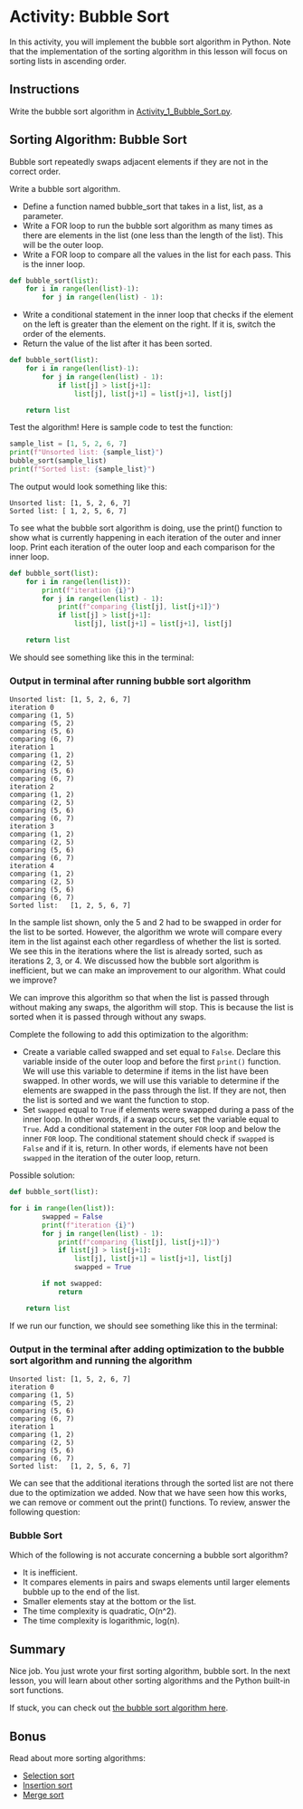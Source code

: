 # Activity: Bubble Sort

In this activity, you will implement the bubble sort algorithm in Python. Note that the implementation of the sorting algorithm in this lesson will focus on sorting lists in ascending order.

## Instructions

Write the bubble sort algorithm in [Activity_1_Bubble_Sort.py](Activity_1_Bubble_Sort.py).

## Sorting Algorithm: Bubble Sort

Bubble sort repeatedly swaps adjacent elements if they are not in the correct order.

Write a bubble sort algorithm.

- Define a function named bubble_sort that takes in a list, list, as a parameter.
- Write a FOR loop to run the bubble sort algorithm as many times as there are elements in the list (one less than the length of the list). This will be the outer loop.
- Write a FOR loop to compare all the values in the list for each pass. This is the inner loop.

```python
def bubble_sort(list):
    for i in range(len(list)-1):
        for j in range(len(list) - 1):
```

- Write a conditional statement in the inner loop that checks if the element on the left is greater than the element on the right. If it is, switch the order of the elements.
- Return the value of the list after it has been sorted.

```python
def bubble_sort(list):
    for i in range(len(list)-1):
        for j in range(len(list) - 1):
            if list[j] > list[j+1]:
                list[j], list[j+1] = list[j+1], list[j]

    return list
```

Test the algorithm! Here is sample code to test the function:

```python
sample_list = [1, 5, 2, 6, 7]
print(f"Unsorted list: {sample_list}")
bubble_sort(sample_list)
print(f"Sorted list: {sample_list}")
```

The output would look something like this:

```text
Unsorted list: [1, 5, 2, 6, 7]
Sorted list: [ 1, 2, 5, 6, 7]
```

To see what the bubble sort algorithm is doing, use the print() function to show what is currently happening in each iteration of the outer and inner loop. Print each iteration of the outer loop and each comparison for the inner loop.

```python
def bubble_sort(list):
    for i in range(len(list)):
        print(f"iteration {i}")
        for j in range(len(list) - 1):
            print(f"comparing {list[j], list[j+1]}")
            if list[j] > list[j+1]:
                list[j], list[j+1] = list[j+1], list[j]

    return list
```

We should see something like this in the terminal:

### Output in terminal after running bubble sort algorithm

```text
Unsorted list: [1, 5, 2, 6, 7]
iteration 0
comparing (1, 5)
comparing (5, 2)
comparing (5, 6)
comparing (6, 7)
iteration 1
comparing (1, 2)
comparing (2, 5)
comparing (5, 6)
comparing (6, 7)
iteration 2
comparing (1, 2)
comparing (2, 5)
comparing (5, 6)
comparing (6, 7)
iteration 3
comparing (1, 2)
comparing (2, 5)
comparing (5, 6)
comparing (6, 7)
iteration 4
comparing (1, 2)
comparing (2, 5)
comparing (5, 6)
comparing (6, 7)
Sorted list:   [1, 2, 5, 6, 7]
```

In the sample list shown, only the 5 and 2 had to be swapped in order for the list to be sorted. However, the algorithm we wrote will compare every item in the list against each other regardless of whether the list is sorted. We see this in the iterations where the list is already sorted, such as iterations 2, 3, or 4. We discussed how the bubble sort algorithm is inefficient, but we can make an improvement to our algorithm. What could we improve?

We can improve this algorithm so that when the list is passed through without making any swaps, the algorithm will stop. This is because the list is sorted when it is passed through without any swaps.

Complete the following to add this optimization to the algorithm:

- Create a variable called swapped and set equal to `False`. Declare this variable inside of the outer loop and before the first `print()` function. We will use this variable to determine if items in the list have been swapped. In other words, we will use this variable to determine if the elements are swapped in the pass through the list. If they are not, then the list is sorted and we want the function to stop.
- Set `swapped` equal to `True` if elements were swapped during a pass of the inner loop. In other words, if a swap occurs, set the variable equal to `True`.
Add a conditional statement in the outer `FOR` loop and below the inner `FOR` loop. The conditional statement should check if `swapped` is `False` and if it is, return. In other words, if elements have not been `swapped` in the iteration of the outer loop, return.

Possible solution:

```python
def bubble_sort(list):

for i in range(len(list)):
        swapped = False
        print(f"iteration {i}")
        for j in range(len(list) - 1):
            print(f"comparing {list[j], list[j+1]}")
            if list[j] > list[j+1]:
                list[j], list[j+1] = list[j+1], list[j]
                swapped = True

        if not swapped:
            return

    return list
```

If we run our function, we should see something like this in the terminal:

### Output in the terminal after adding optimization to the bubble sort algorithm and running the algorithm

```text
Unsorted list: [1, 5, 2, 6, 7]
iteration 0
comparing (1, 5)
comparing (5, 2)
comparing (5, 6)
comparing (6, 7)
iteration 1
comparing (1, 2)
comparing (2, 5)
comparing (5, 6)
comparing (6, 7)
Sorted list:   [1, 2, 5, 6, 7]
```

We can see that the additional iterations through the sorted list are not there due to the optimization we added. Now that we have seen how this works, we can remove or comment out the print() functions. To review, answer the following question:

### Bubble Sort

Which of the following is not accurate concerning a bubble sort algorithm?

- It is inefficient.
- It compares elements in pairs and swaps elements until larger elements bubble up to the end of the list.
- Smaller elements stay at the bottom or the list.
- The time complexity is quadratic, O(n^2).
- The time complexity is logarithmic, log(n).

## Summary

Nice job. You just wrote your first sorting algorithm, bubble sort. In the next lesson, you will learn about other sorting algorithms and the Python built-in sort functions.

If stuck, you can check out [the bubble sort algorithm here](https://github.com/HackerUSA-CE/PY-Bubble-Sort/tree/solution).

## Bonus

Read about more sorting algorithms:

- [Selection sort](https://en.wikipedia.org/wiki/Selection_sort)
- [Insertion sort](https://en.wikipedia.org/wiki/Insertion_sort)
- [Merge sort](https://en.wikipedia.org/wiki/Merge_sort)
